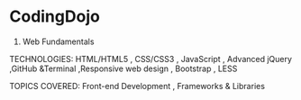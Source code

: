 # CodingDojo

1. Web Fundamentals 

TECHNOLOGIES: HTML/HTML5 , CSS/CSS3 , JavaScript , Advanced jQuery ,GitHub &Terminal ,Responsive web design , Bootstrap , LESS   

TOPICS COVERED: Front-end Development , Frameworks & Libraries


